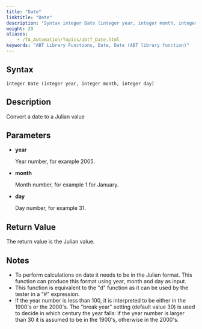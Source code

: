 ```yaml
--- 
title: "Date"
linktitle: "Date"
description: "Syntax integer Date (integer year, integer month, integer day) Description Convert a date to a Julian value Parameters year Year number, for example 2005. month Month number, for example 1 for ..."
weight: 29
aliases: 
    - /TA_Automation/Topics/abtf_Date.html
keywords: "ABT Library Functions, Date, Date (ABT library function)"
---
```


## Syntax

`integer Date (integer year, integer month, integer day)`

## Description

Convert a date to a Julian value

## Parameters

-   **year**

    Year number, for example 2005.

-   **month**

    Month number, for example 1 for January.

-   **day**

    Day number, for example 31.


## Return Value

The return value is the Julian value.

## Notes

-   To perform calculations on date it needs to be in the Julian format. This function can produce this format using year, month and day as input.
-   This function is equivalent to the "d" function as it can be used by the tester in a "\#" expression.
-   If the year number is less than 100, it is interpreted to be either in the 1900's or the 2000's. The "break year" setting \(default value 30\) is used to decide in which century the year falls: if the year number is larger than 30 it is assumed to be in the 1900's, otherwise in the 2000's.




